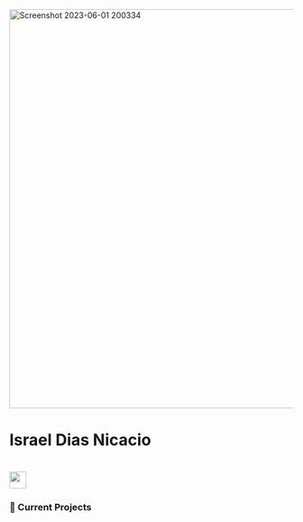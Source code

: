 <img width="1060" height="707" alt="Screenshot 2023-06-01 200334" src="https://github.com/IsraelNicacio/IsraelNicacio/assets/13049667/22c107b2-5134-41e7-ad3b-02526aff4f59">
<h1>Israel Dias Nicacio<h1>

 <a href='https://www.linkedin.com/in/israel-dias-nicacio-a22b6072/'>
  <img width='30px' src='https://cdn-icons-png.flaticon.com/512/174/174857.png'/>
  </a>
  
<h3>💼 Current Projects</h3>


